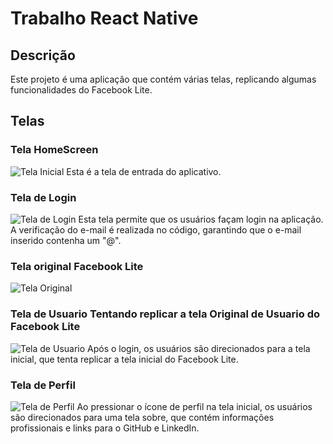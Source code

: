 # Trabalho React Native

## Descrição

Este projeto é uma aplicação que contém várias telas, replicando algumas funcionalidades do Facebook Lite.

## Telas

### Tela HomeScreen
![Tela Inicial](screenshots/TelaInicial.jpeg)
Esta é a tela de entrada do aplicativo.

### Tela de Login
![Tela de Login](screenshots/TelaLogin.jpeg)
Esta tela permite que os usuários façam login na aplicação. A verificação do e-mail é realizada no código, garantindo que o e-mail inserido contenha um "@".
### Tela original Facebook Lite
![Tela Original](screenshots/TelaOriginalFacebookLite.jpeg)
### Tela de Usuario Tentando replicar a tela Original de Usuario do Facebook Lite
![Tela de Usuario](screenshots/TelaUsuario.jpeg)
Após o login, os usuários são direcionados para a tela inicial, que tenta replicar a tela inicial do Facebook Lite.

### Tela de Perfil
![Tela de Perfil](screenshots/TelaPerfil.jpeg)
Ao pressionar o ícone de perfil na tela inicial, os usuários são direcionados para uma tela sobre, que contém informações profissionais e links para o GitHub e LinkedIn.
